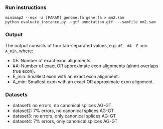 ### Run instructions

```
minimap2 --eqx -a [PARAM] genome.fa gene.fa > mm2.sam
python evaluate_instance.py --gtf annotation.gtf  --samfile mm2.sam
```

### Output 

The output consists of four tab-separated values, e.g. `#E	#A	E_min	A_min`, where:

* #E: Number of exact exon alignments.
* #A: Number of exact OR approximate exon alignments (alnmt overlaps true exon).
* E_min: Smallest exon with an exact exon alignment.
* A_min: Smallest exon with an exact OR approximate exon alignment.


### Datasets


* dataset1: no errors, no canonical splices AG-GT
* dataset2: 7% errors, no canonical splices AG-GT
* dataset3: no errors, only canonical splices AG-GT
* dataset4: 7% errors, only canonical splices AG-GT
